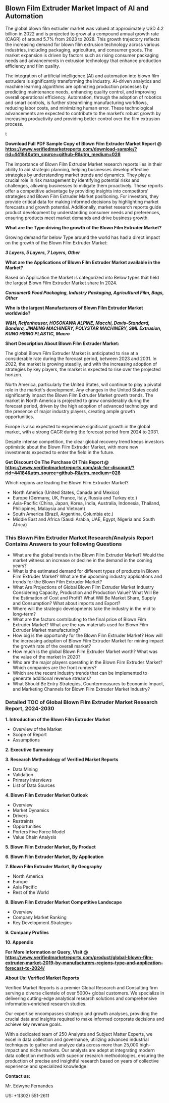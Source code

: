<h2>Blown Film Extruder Market Impact of AI and Automation</h2><p>The global blown film extruder market was valued at approximately USD 4.2 billion in 2022 and is projected to grow at a compound annual growth rate (CAGR) of around 5.7% from 2023 to 2028. This growth trajectory reflects the increasing demand for blown film extrusion technology across various industries, including packaging, agriculture, and consumer goods. The market expansion is driven by factors such as rising consumer packaging needs and advancements in extrusion technology that enhance production efficiency and film quality.</p><p>The integration of artificial intelligence (AI) and automation into blown film extruders is significantly transforming the industry. AI-driven analytics and machine learning algorithms are optimizing production processes by predicting maintenance needs, enhancing quality control, and improving overall operational efficiency. Automation, through the adoption of robotics and smart controls, is further streamlining manufacturing workflows, reducing labor costs, and minimizing human error. These technological advancements are expected to contribute to the market’s robust growth by increasing productivity and providing better control over the film extrusion process.</p>t</p><p id="" class=""><strong>Download Full PDF Sample Copy of Blown Film Extruder Market Report @ <a href="https://www.verifiedmarketreports.com/download-sample/?rid=44184&utm_source=github-R&utm_medium=028" target="_blank">https://www.verifiedmarketreports.com/download-sample/?rid=44184&utm_source=github-R&utm_medium=028</a></strong></p><p>The importance of&nbsp;Blown Film Extruder Market research reports lies in their ability to aid strategic planning, helping businesses develop effective strategies by understanding market trends and dynamics. They play a crucial role in risk management by identifying potential risks and challenges, allowing businesses to mitigate them proactively. These reports offer a competitive advantage by providing insights into competitors' strategies and Blown Film Extruder Market positioning. For investors, they provide critical data for making informed decisions by highlighting market forecasts and growth potential. Additionally, market research reports guide product development by understanding consumer needs and preferences, ensuring products meet market demands and drive business growth.</p><p><strong>What are the&nbsp;Type driving the growth of the Blown Film Extruder Market?</strong></p><p id="" class="">Growing demand for below Type around the world has had a direct impact on the growth of the Blown Film Extruder Market:</p><em><strong>3 Layers, 5 Layers, 7 Layers, Other</strong></em></p><strong>What are the&nbsp;Applications&nbsp;of Blown Film Extruder Market available in the Market?</strong></p><p id="" class="">Based on Application the Market is categorized into Below types that held the largest Blown Film Extruder Market share In 2024.</p><em><strong>Consumer& Food Packaging, Industry Packaging, Agricultural Film, Bags, Other</strong></em></p><strong>Who is the largest Manufacturers of Blown Film Extruder Market worldwide?</strong></p><p><em><strong>W&H, Reifenhauser, HOSOKAWA ALPINE, Macchi, Davis-Standard, Bandera, JINMING MACHINERY, POLYSTAR MACHINERY, SML Extrusion, KUNG HSING PLASTIC, Macro</strong></em></p><p id="" class=""><strong>Short Description About Blown Film Extruder Market:</strong></p><p>The global Blown Film Extruder Market is anticipated to rise at a considerable rate during the forecast period, between 2023 and 2031. In 2022, the market is growing steadily, and with the increasing adoption of strategies by key players, the market is expected to rise over the projected horizon.</p><p>North America, particularly the United States, will continue to play a pivotal role in the market's development. Any changes in the United States could significantly impact the Blown Film Extruder Market growth trends. The market in North America is projected to grow considerably during the forecast period, driven by the high adoption of advanced technology and the presence of major industry players, creating ample growth opportunities.</p><p>Europe is also expected to experience significant growth in the global market, with a strong CAGR during the forecast period from 2024 to 2031.</p><p>Despite intense competition, the clear global recovery trend keeps investors optimistic about the Blown Film Extruder Market, with more new investments expected to enter the field in the future.</p><p id="" class=""><strong>Get Discount On The Purchase Of This Report @ <a href="https://www.verifiedmarketreports.com/ask-for-discount/?rid=44184&utm_source=github-R&utm_medium=028" target="_blank">https://www.verifiedmarketreports.com/ask-for-discount/?rid=44184&utm_source=github-R&utm_medium=028</a></strong></p>Which regions are leading the Blown Film Extruder Market?</p><ul><li>North America (United States, Canada and Mexico)</li><li>Europe (Germany, UK, France, Italy, Russia and Turkey etc.)</li><li>Asia-Pacific (China, Japan, Korea, India, Australia, Indonesia, Thailand, Philippines, Malaysia and Vietnam)</li><li>South America (Brazil, Argentina, Columbia etc.)</li><li>Middle East and Africa (Saudi Arabia, UAE, Egypt, Nigeria and South Africa)</li></ul><h3 id="" class="">This Blown Film Extruder Market Research/Analysis Report Contains Answers to your following Questions</h3><ul><li>What are the global trends in the Blown Film Extruder Market? Would the market witness an increase or decline in the demand in the coming years?</li><li>What is the estimated demand for different types of products in Blown Film Extruder Market? What are the upcoming industry applications and trends for the Blown Film Extruder Market?</li><li>What Are Projections of Global Blown Film Extruder Market Industry Considering Capacity, Production and Production Value? What Will Be the Estimation of Cost and Profit? What Will Be Market Share, Supply and Consumption? What about imports and Export?</li><li>Where will the strategic developments take the industry in the mid to long-term?</li><li>What are the factors contributing to the final price of Blown Film Extruder Market? What are the raw materials used for Blown Film Extruder Market manufacturing?</li><li>How big is the opportunity for the Blown Film Extruder Market? How will the increasing adoption of Blown Film Extruder Market for mining impact the growth rate of the overall market?</li><li>How much is the global Blown Film Extruder Market worth? What was the value of the market In 2020?</li><li>Who are the major players operating in the Blown Film Extruder Market? Which companies are the front runners?</li><li>Which are the recent industry trends that can be implemented to generate additional revenue streams?</li><li>What Should Be Entry Strategies, Countermeasures to Economic Impact, and Marketing Channels for Blown Film Extruder Market Industry?</li></ul><h3 id="" class="">Detailed TOC of Global Blown Film Extruder Market Research Report, 2024-2030</h3><p id="" class=""><strong>1. Introduction of the Blown Film Extruder Market</strong></p><ul><li>Overview of the Market</li><li>Scope of Report</li><li>Assumptions</li></ul><p id="" class=""><strong>2. Executive Summary</strong></p><p id="" class=""><strong>3. Research Methodology of Verified Market Reports</strong></p><ul><li>Data Mining</li><li>Validation</li><li>Primary Interviews</li><li>List of Data Sources</li></ul><p id="" class=""><strong>4. Blown Film Extruder Market Outlook</strong></p><ul><li>Overview</li><li>Market Dynamics</li><li>Drivers</li><li>Restraints</li><li>Opportunities</li><li>Porters Five Force Model</li><li>Value Chain Analysis</li></ul><p id="" class=""><strong>5. Blown Film Extruder Market, By Product</strong></p><p id="" class=""><strong>6. Blown Film Extruder Market, By Application</strong></p><p id="" class=""><strong>7. Blown Film Extruder Market, By Geography</strong></p><ul><li>North America</li><li>Europe</li><li>Asia Pacific</li><li>Rest of the World</li></ul><p id="" class=""><strong>8. Blown Film Extruder Market Competitive Landscape</strong></p><ul><li>Overview</li><li>Company Market Ranking</li><li>Key Development Strategies</li></ul><p id="" class=""><strong>9. Company Profiles</strong></p><p id="" class=""><strong>10. Appendix</strong></p><p id="" class=""><strong>For More Information or Query, Visit @ <a href="https://www.verifiedmarketreports.com/product/global-blown-film-extruder-market-2019-by-manufacturers-regions-type-and-application-forecast-to-2024/" target="_blank">https://www.verifiedmarketreports.com/product/global-blown-film-extruder-market-2019-by-manufacturers-regions-type-and-application-forecast-to-2024/</a></strong></p><p id="" class=""><strong>About Us: Verified Market Reports</strong></p><p id="" class="">Verified Market Reports is a premier Global Research and Consulting firm serving a diverse clientele of over 5000+ global customers. We specialize in delivering cutting-edge analytical research solutions and comprehensive information-enriched research studies.</p><p id="" class="">Our expertise encompasses strategic and growth analyses, providing the crucial data and insights required to make informed corporate decisions and achieve key revenue goals.</p><p id="" class="">With a dedicated team of 250 Analysts and Subject Matter Experts, we excel in data collection and governance, utilizing advanced industrial techniques to gather and analyze data across more than 25,000 high-impact and niche markets. Our analysts are adept at integrating modern data collection methods with superior research methodologies, ensuring the production of precise and insightful research based on years of collective experience and specialized knowledge.</p><p id="" class=""><strong>Contact us:</strong></p><p id="" class="">Mr. Edwyne Fernandes</p><p id="" class="">US: +1(302) 551-2611</p>